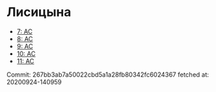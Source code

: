 # Лисицына
- [7: AC](7.md)
- [8: AC](8.md)
- [9: AC](9.md)
- [10: AC](10.md)
- [11: AC](11.md)

Commit: 267bb3ab7a50022cbd5a1a28fb80342fc6024367
 fetched at: 20200924-140959
